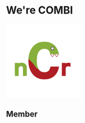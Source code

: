 <h1 align='left'> We're COMBI </h1>

<p align="">
 <img src ='https://github.com/Coding-Zombi/COMBI/blob/main/images/COMBI%20logo.jpg?raw=true' width = 40%/>
</p>


## Member
